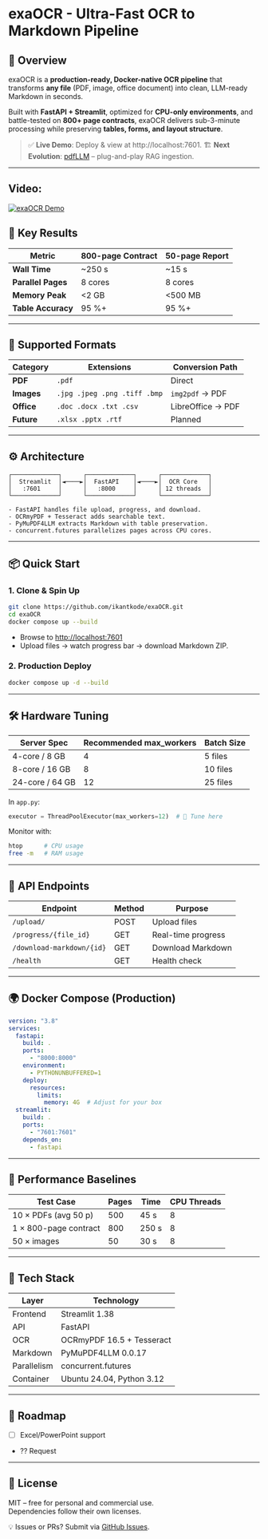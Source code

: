 # exaOCR - Ultra-Fast OCR to Markdown Pipeline

## 📖 Overview
exaOCR is a **production-ready, Docker-native OCR pipeline** that transforms **any file** (PDF, image, office document) into clean, LLM-ready Markdown in seconds.  

Built with **FastAPI + Streamlit**, optimized for **CPU-only environments**, and battle-tested on **800+ page contracts**, exaOCR delivers sub-3-minute processing while preserving **tables, forms, and layout structure**.

> ✅ **Live Demo**: Deploy & view at http://localhost:7601.
> 🏗️ **Next Evolution**: [pdfLLM](https://github.com/ikantkode/pdfLLM) – plug-and-play RAG ingestion.

---
## Video:
[![exaOCR Demo](http://img.youtube.com/vi/FfBQg5JXk5E/0.jpg)](https://www.youtube.com/watch?v=FfBQg5JXk5E "exaOCR Demo")
## 🚀 Key Results
| Metric              | 800-page Contract | 50-page Report |
|---------------------|-------------------|----------------|
| **Wall Time**       | ~250 s            | ~15 s          |
| **Parallel Pages**  | 8 cores           | 8 cores        |
| **Memory Peak**     | <2 GB             | <500 MB        |
| **Table Accuracy**  | 95 %+             | 95 %+          |

---

## 📁 Supported Formats
| Category   | Extensions                       | Conversion Path       |
|------------|----------------------------------|-----------------------|
| **PDF**    | `.pdf`                           | Direct                |
| **Images** | `.jpg .jpeg .png .tiff .bmp`     | `img2pdf` → PDF       |
| **Office** | `.doc .docx .txt .csv`           | LibreOffice → PDF     |
| **Future** | `.xlsx .pptx .rtf`               | Planned               |

---

## ⚙️ Architecture
```text
┌─────────────┐      ┌─────────────┐      ┌─────────────┐
│  Streamlit  │◄────►│  FastAPI    │◄────►│  OCR Core   │
│   :7601     │      │   :8000     │      │ 12 threads  │
└─────────────┘      └─────────────┘      └─────────────┘

- FastAPI handles file upload, progress, and download.
- OCRmyPDF + Tesseract adds searchable text.
- PyMuPDF4LLM extracts Markdown with table preservation.
- concurrent.futures parallelizes pages across CPU cores.
```

---

## 📦 Quick Start

### 1. Clone & Spin Up
```bash
git clone https://github.com/ikantkode/exaOCR.git
cd exaOCR
docker compose up --build
```
- Browse to [http://localhost:7601](http://localhost:7601)  
- Upload files → watch progress bar → download Markdown ZIP.

### 2. Production Deploy
```bash
docker compose up -d --build
```

---

## 🛠 Hardware Tuning
| Server Spec   | Recommended max_workers | Batch Size |
|---------------|-------------------------|------------|
| 4-core / 8 GB | 4                       | 5 files    |
| 8-core / 16 GB| 8                       | 10 files   |
| 24-core / 64 GB| 12                     | 25 files   |

In `app.py`:
```python
executor = ThreadPoolExecutor(max_workers=12)  # 🔧 Tune here
```

Monitor with:
```bash
htop      # CPU usage
free -m   # RAM usage
```

---

## 🧩 API Endpoints
| Endpoint                  | Method | Purpose              |
|---------------------------|--------|----------------------|
| `/upload/`                | POST   | Upload files         |
| `/progress/{file_id}`     | GET    | Real-time progress   |
| `/download-markdown/{id}` | GET    | Download Markdown    |
| `/health`                 | GET    | Health check         |

---

## 🌍 Docker Compose (Production)
```yaml
version: "3.8"
services:
  fastapi:
    build: .
    ports:
      - "8000:8000"
    environment:
      - PYTHONUNBUFFERED=1
    deploy:
      resources:
        limits:
          memory: 4G  # Adjust for your box
  streamlit:
    build: .
    ports:
      - "7601:7601"
    depends_on:
      - fastapi
```

---

## 🧪 Performance Baselines
| Test Case               | Pages | Time   | CPU Threads |
|--------------------------|-------|--------|-------------|
| 10 × PDFs (avg 50 p)    | 500   | 45 s   | 8           |
| 1 × 800-page contract   | 800   | 250 s  | 8           |
| 50 × images             | 50    | 30 s   | 8           |

---

## 🧰 Tech Stack
| Layer       | Technology                    |
|-------------|-------------------------------|
| Frontend    | Streamlit 1.38                |
| API         | FastAPI                       |
| OCR         | OCRmyPDF 16.5 + Tesseract     |
| Markdown    | PyMuPDF4LLM 0.0.17            |
| Parallelism | concurrent.futures            |
| Container   | Ubuntu 24.04, Python 3.12     |

---

## 🚦 Roadmap
- [ ] Excel/PowerPoint support  
- ?? Request

---

## 📄 License
MIT – free for personal and commercial use.  
Dependencies follow their own licenses.

💡 Issues or PRs? Submit via [GitHub Issues](https://github.com/ikantkode/exaOCR).
